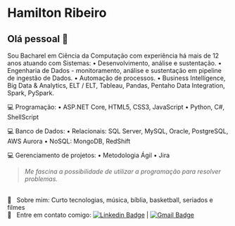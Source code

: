 # Hamilton Ribeiro

## Olá pessoal 👋
Sou Bacharel em Ciência da Computação com experiência há mais de 12 anos atuando com Sistemas:
• Desenvolvimento, análise e sustentação.
• Engenharia de Dados - monitoramento, análise e sustentação em pipeline de ingestão de Dados.
• Automação de processos.
• Business Intelligence, Big Data & Analytics, ELT / ELT, Tableau, Pandas, Pentaho Data Integration, Spark, PySpark.

💻 Programação:
• ASP.NET Core, HTML5, CSS3, JavaScript
• Python, C#, ShellScript

💻 Banco de Dados:
• Relacionais: SQL Server, MySQL, Oracle, PostgreSQL, AWS Aurora
• NoSQL: MongoDB, RedShift

💻 Gerenciamento de projetos:
• Metodologia Ágil
• Jira

> *Me fascina a possibilidade de utilizar a programação para resolver problemas.*

<br/> 💬  &nbsp; Sobre mim: Curto tecnologias, música, bíblia, basketball, seriados e filmes
<br/> :email: &nbsp; Entre em contato comigo: [![Linkedin Badge](https://img.shields.io/badge/-HamiltonRibeiro-blue?style=flat-square&logo=Linkedin&logoColor=white&link=https://www.linkedin.com/in/htmribeiro/)](https://www.linkedin.com/in/htmribeiro/) 
| 
[![Gmail Badge](https://img.shields.io/badge/-htadeu@gmail.com-c14438?style=flat-square&logo=Gmail&logoColor=white&link=mailto:htadeu@gmail.com)](mailto:htadeu@gmail.com)
